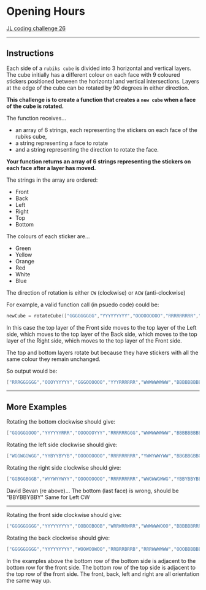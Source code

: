 Opening Hours
=============

[JL coding challenge 26](https://coding-challenges.jl-engineering.net/challenges/challenge-26/)

------

## Instructions

Each side of a `rubiks cube` is divided into 3 horizontal and vertical layers. 
The cube initially has a different colour on each face with 9 coloured stickers positioned between the horizontal and vertical intersections. 
Layers at the edge of the cube can be rotated by 90 degrees in either direction.

**This challenge is to create a function that creates a `new cube` when a face of the cube is rotated.**

The function receives...
- an array of 6 strings, each representing the stickers on each face of the rubiks cube, 
- a string representing a face to rotate 
- and a string representing the direction to rotate the face. 

**Your function returns an array of 6 strings representing the stickers on each face after a layer has moved.**


The strings in the array are ordered:
- Front
- Back
- Left
- Right
- Top
- Bottom

The colours of each sticker are...
- Green
- Yellow
- Orange
- Red
- White
- Blue

The direction of rotation is either `CW` (clockwise) or `ACW` (anti-clockwise)


For example, a valid function call (in psuedo code) could be:

```kotlin
newCube = rotateCube(["GGGGGGGGG","YYYYYYYYY","OOOOOOOOO","RRRRRRRRR","WWWWWWWWW","BBBBBBBBB"],"Top","CW")
```

In this case the top layer of the Front side moves to the top layer of the Left side, 
which moves to the top layer of the Back side, 
which moves to the top layer of the Right side, 
which moves to the top layer of the Front side.

The top and bottom layers rotate but because they have stickers with all the same colour they remain unchanged. 

So output would be:
```kotlin
["RRRGGGGGG","OOOYYYYYY","GGGOOOOOO","YYYRRRRRR","WWWWWWWWW","BBBBBBBBB"]
```

------

## More Examples

Rotating the bottom clockwise should give:
```kotlin
["GGGGGGOOO","YYYYYYRRR","OOOOOOYYY","RRRRRRGGG","WWWWWWWWW","BBBBBBBBB"]
```

Rotating the left side clockwise should give:
```kotlin
["WGGWGGWGG","YYBYYBYYB","OOOOOOOOO","RRRRRRRRR","YWWYWWYWW","BBGBBGBBG"]
```

Rotating the right side clockwise should give:
```kotlin
["GGBGGBGGB","WYYWYYWYY","OOOOOOOOO","RRRRRRRRR","WWGWWGWWG","YBBYBBYBB"]
```

David Bevan (re above)...
The bottom (last face) is wrong, should be "BBYBBYBBY"
Same for Left CW

------

Rotating the front side clockwise should give:
```kotlin
["GGGGGGGGG","YYYYYYYYY","OOBOOBOOB","WRRWRRWRR","WWWWWWOOO","BBBBBBRRR"]
```

Rotating the back clockwise should give:
```kotlin
["GGGGGGGGG","YYYYYYYYY","WOOWOOWOO","RRBRRBRRB","RRRWWWWWW","OOOBBBBBB"]
```

In the examples above the bottom row of the bottom side is adjacent to the bottom row for the front side. 
The bottom row of the top side is adjacent to the top row of the front side. 
The front, back, left and right are all orientation the same way up.